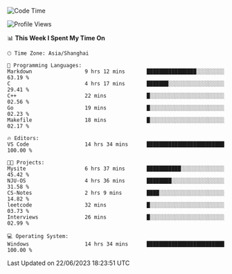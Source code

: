 <!--START_SECTION:waka-->
![Code Time](http://img.shields.io/badge/Code%20Time-1%2C003%20hrs%2043%20mins-blue)

![Profile Views](http://img.shields.io/badge/Profile%20Views-0-blue)

📊 **This Week I Spent My Time On** 

```text
🕑︎ Time Zone: Asia/Shanghai

💬 Programming Languages: 
Markdown                 9 hrs 12 mins       ████████████████░░░░░░░░░   63.19 % 
C                        4 hrs 17 mins       ███████░░░░░░░░░░░░░░░░░░   29.41 % 
C++                      22 mins             █░░░░░░░░░░░░░░░░░░░░░░░░   02.56 % 
Go                       19 mins             █░░░░░░░░░░░░░░░░░░░░░░░░   02.23 % 
Makefile                 18 mins             █░░░░░░░░░░░░░░░░░░░░░░░░   02.17 % 

🔥 Editors: 
VS Code                  14 hrs 34 mins      █████████████████████████   100.00 % 

🐱‍💻 Projects: 
Mysite                   6 hrs 37 mins       ███████████░░░░░░░░░░░░░░   45.42 % 
NJU-OS                   4 hrs 36 mins       ████████░░░░░░░░░░░░░░░░░   31.58 % 
CS-Notes                 2 hrs 9 mins        ████░░░░░░░░░░░░░░░░░░░░░   14.82 % 
leetcode                 32 mins             █░░░░░░░░░░░░░░░░░░░░░░░░   03.73 % 
Interviews               26 mins             █░░░░░░░░░░░░░░░░░░░░░░░░   02.99 % 

💻 Operating System: 
Windows                  14 hrs 34 mins      █████████████████████████   100.00 % 
```


 Last Updated on 22/06/2023 18:23:51 UTC
<!--END_SECTION:waka-->